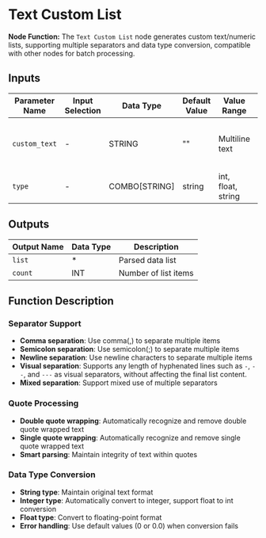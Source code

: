 # Text Custom List

**Node Function:** The `Text Custom List` node generates custom text/numeric lists, supporting multiple separators and data type conversion, compatible with other nodes for batch processing.

## Inputs

| Parameter Name | Input Selection | Data Type | Default Value | Value Range | Description |
| -------------- | --------------- | --------- | ------------- | ----------- | ----------- |
| `custom_text` | - | STRING | "" | Multiline text | Custom text content supporting multiple separators |
| `type` | - | COMBO[STRING] | string | int, float, string | Output data type |

## Outputs

| Output Name | Data Type | Description |
|-------------|-----------|-------------|
| `list` | * | Parsed data list |
| `count` | INT | Number of list items |

## Function Description

### Separator Support
- **Comma separation**: Use comma(,) to separate multiple items
- **Semicolon separation**: Use semicolon(;) to separate multiple items
- **Newline separation**: Use newline characters to separate multiple items
- **Visual separation**: Supports any length of hyphenated lines such as `-`, `--`, and `---` as visual separators, without affecting the final list content.
- **Mixed separation**: Support mixed use of multiple separators

### Quote Processing
- **Double quote wrapping**: Automatically recognize and remove double quote wrapped text
- **Single quote wrapping**: Automatically recognize and remove single quote wrapped text
- **Smart parsing**: Maintain integrity of text within quotes

### Data Type Conversion
- **String type**: Maintain original text format
- **Integer type**: Automatically convert to integer, support float to int conversion
- **Float type**: Convert to floating-point format
- **Error handling**: Use default values (0 or 0.0) when conversion fails